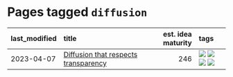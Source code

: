 # Pages tagged `diffusion`

|last_modified|title|est. idea maturity|tags
|:---|:---|---:|:---|
|2023-04-07|[Diffusion that respects transparency](../diffusion-that-respects-transparency.md)|246|[![](https://img.shields.io/badge/tag-completed-1dc0d1)](../tags/completed.md) [![](https://img.shields.io/badge/tag-diffusion-4d5a4)](../tags/diffusion.md) [![](https://img.shields.io/badge/tag-image_processing-e168be)](../tags/image_processing.md) [![](https://img.shields.io/badge/tag-transparency-96f12e)](../tags/transparency.md)|
